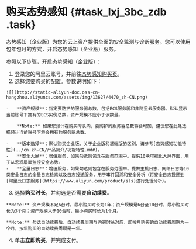 # 购买态势感知 {#task_lxj_3bc_zdb .task}

态势感知（企业版）为您的云上资产提供全面的安全监测与诊断服务。您可以使用包年包月的方式，开启态势感知（企业版）服务。

参照以下步骤，开启态势感知（企业版）：

1.   登录您的阿里云账号，并前往[态势感知购买页](https://common-buy.aliyun.com/?commodityCode=sas#/buy)。 
2.   选择您要购买的配置。参数说明如下： 

    ![](http://static-aliyun-doc.oss-cn-hangzhou.aliyuncs.com/assets/img/13627/4470_zh-CN.png)

    -   **资产规模**：指定要防护的服务器总数，包括ECS服务器和非阿里云服务器。默认显示当前账号下拥有的ECS实例总数，资产规模不应小于该数量。

        **Note:** 如果您预计在购买时长内，要防护的服务器总数将会增加，建议您在此处选择预计当前账号下将会拥有的服务器总数。

    -   **版本选择**：默认购买企业版。关于企业版和基础版的区别，请参考[态势感知功能特性](../cn.zh-CN/产品简介/功能特性.md#)。
    -   **安全大屏**：增值服务，如果勾选则包含在服务范围中。提供10块可视化大屏界面，用于从宏观层面监控安全态势。
    -   **全量日志**：增值服务，如果勾选则包含在服务范围中。提供主机日志、网络日志等10类安全日志的全量日志检索以及日志投递服务，用于事件回溯和安全分析（将安全日志投递到[阿里云日志服务](https://www.aliyun.com/product/sls)进行处理分析）。
3.   选择**购买时长**，并勾选是否需要**自动续费**。 

    **Note:** 资产规模不足6台时，最小购买时长为1年；资产规模是6台至10台时，最小购买时长为3个月；资产规模大于10台时，最小购买时长为1个月。

    **Note:** 勾选自动续费后，自动续费周期与购买时长对应，即按月购买的自动续费周期为一个月，按年购买的自动续费周期是一年。

4.   单击**立即购买**，并完成支付。 

